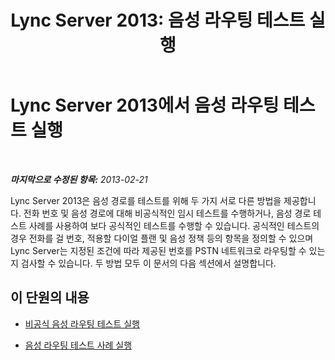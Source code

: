﻿---
title: 'Lync Server 2013: 음성 라우팅 테스트 실행'
TOCTitle: 음성 라우팅 테스트 실행
ms:assetid: 577cdc57-930e-4e12-a515-fdcf61b93153
ms:mtpsurl: https://technet.microsoft.com/ko-kr/library/Gg398377(v=OCS.15)
ms:contentKeyID: 49303687
ms.date: 08/24/2015
mtps_version: v=OCS.15
ms.translationtype: HT
---

# Lync Server 2013에서 음성 라우팅 테스트 실행

 

_**마지막으로 수정된 항목:** 2013-02-21_

Lync Server 2013은 음성 경로를 테스트를 위해 두 가지 서로 다른 방법을 제공합니다. 전화 번호 및 음성 경로에 대해 비공식적인 임시 테스트를 수행하거나, 음성 경로 테스트 사례를 사용하여 보다 공식적인 테스트를 수행할 수 있습니다. 공식적인 테스트의 경우 전화를 걸 번호, 적용할 다이얼 플랜 및 음성 정책 등의 항목을 정의할 수 있으며 Lync Server는 지정된 조건에 따라 제공된 번호를 PSTN 네트워크로 라우팅할 수 있는지 검사할 수 있습니다. 두 방법 모두 이 문서의 다음 섹션에서 설명합니다.

## 이 단원의 내용

  - [비공식 음성 라우팅 테스트 실행](lync-server-2013-run-informal-voice-routing-tests.md)

  - [음성 라우팅 테스트 사례 실행](lync-server-2013-run-voice-routing-test-cases.md)

